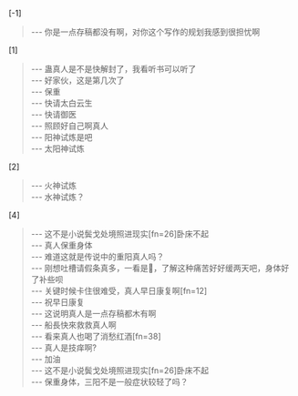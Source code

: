 
[-1] 
>--- 你是一点存稿都没有啊，对你这个写作的规划我感到很担忧啊<br>

[1] 
>--- 蛊真人是不是快解封了，我看听书可以听了<br>
>--- 好家伙，这是第几次了<br>
>--- 保重<br>
>--- 快请太白云生<br>
>--- 快请御医<br>
>--- 照顾好自己啊真人<br>
>--- 阳神试炼是吧<br>
>--- 太阳神试炼<br>

[2] 
>--- 火神试炼<br>
>--- 水神试炼？<br>

[4] 
>--- 这不是小说鬓戈处境照进现实[fn=26]卧床不起<br>
>--- 真人保重身体<br>
>--- 难道这就是传说中的重阳真人吗？<br>
>--- 刚想吐槽请假条真多，一看是🐑，了解这种痛苦好好缓两天吧，身体好了补些呗<br>
>--- 关键时候卡住很难受，真人早日康复啊[fn=12]<br>
>--- 祝早日康复<br>
>--- 这说明真人是一点存稿都木有啊<br>
>--- 船長快來救救真人啊<br>
>--- 看来真人也喝了消愁红酒[fn=38]<br>
>--- 真人是技痒啊?<br>
>--- 加油<br>
>--- 这不是小说鬓戈处境照进现实[fn=26]卧床不起<br>
>--- 保重身体，三阳不是一般症状较轻了吗？<br>

